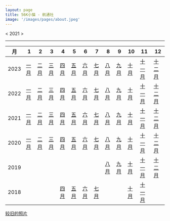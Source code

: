 ```yaml
---
layout: page
title: 56K小猫 - 航通社
image: '/images/pages/about.jpeg'
---
```


<link rel="stylesheet" href="styles.css">
    <div class="date-picker">
        <div class="year-nav">
            <span id="prevYear">&lt;</span>
            <span id="currentYear">2021</span>
            <span id="nextYear">&gt;</span>
        </div>
        <div class="months">
            <!-- Will be populated by JavaScript -->
        </div>
    </div>
    <script src="picker.js"></script>

---

| 月   | 1                | 2                | 3                | 4                | 5                | 6                | 7                | 8                | 9                | 10               | 11                 | 12                 |
| ---- | ---------------- | ---------------- | ---------------- | ---------------- | ---------------- | ---------------- | ---------------- | ---------------- | ---------------- | ---------------- | ------------------ | ------------------ |
| 2023 | [一月](/2023/01) | [二月](/2023/02) | [三月](/2023/03) | [四月](/2023/04) | [五月](/2023/05) | [六月](/2023/06) | [七月](/2023/07) | [八月](/2023/08) | [九月](/2023/09) | [十月](/2023/10) | [十一月](/2023/11) | [十二月](/2023/12) |
| 2022 | [一月](/2022/01) | [二月](/2022/02) | [三月](/2022/03) | [四月](/2022/04) | [五月](/2022/05) | [六月](/2022/06) | [七月](/2022/07) | [八月](/2022/08) | [九月](/2022/09) | [十月](/2022/10) | [十一月](/2022/11) | [十二月](/2022/12) |
| 2021 | [一月](/2021/01) | [二月](/2021/02) | [三月](/2021/03) | [四月](/2021/04) | [五月](/2021/05) | [六月](/2021/06) | [七月](/2021/07) | [八月](/2021/08) | [九月](/2021/09) | [十月](/2021/10) | [十一月](/2021/11) | [十二月](/2021/12) |
| 2020 | [一月](/2020/01) | [二月](/2020/02) | [三月](/2020/03) | [四月](/2020/04) | [五月](/2020/05) | [六月](/2020/06) | [七月](/2020/07) | [八月](/2020/08) | [九月](/2020/09) | [十月](/2020/10) | [十一月](/2020/11) | [十二月](/2020/12) |
| 2019 |                  |                  |                  |                  |                  |                  |                  | [八月](/2019/08) | [九月](/2019/09) | [十月](/2019/10) | [十一月](/2019/11) | [十二月](/2019/12) |
| 2018 |                  |                  |                  | [四月](/2018/04) | [五月](/2018/05) | [六月](/2018/06) | [七月](/2018/07) |                  |                  | [十月](/2018/10) | [十一月](/2018/11) |                    |

[较旧的照片](/old)